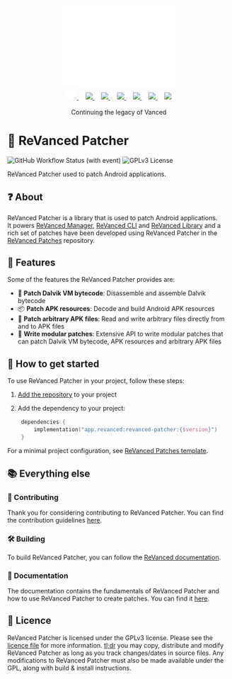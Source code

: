 <p align="center">
  <picture>
    <source
      width="256px"
      media="(prefers-color-scheme: dark)"
      srcset="assets/revanced-headline/revanced-headline-vertical-dark.svg"
    >
    <img 
      width="256px"
      src="assets/revanced-headline/revanced-headline-vertical-light.svg"
    >
  </picture>
  <br>
  <a href="https://revanced.app/">
     <picture>
         <source height="24px" media="(prefers-color-scheme: dark)" srcset="assets/revanced-logo/revanced-logo.svg" />
         <img height="24px" src="assets/revanced-logo/revanced-logo.svg" />
     </picture>
   </a>&nbsp;&nbsp;&nbsp;
   <a href="https://github.com/ReVanced">
       <picture>
           <source height="24px" media="(prefers-color-scheme: dark)" srcset="https://i.ibb.co/dMMmCrW/Git-Hub-Mark.png" />
           <img height="24px" src="https://i.ibb.co/9wV3HGF/Git-Hub-Mark-Light.png" />
       </picture>
   </a>&nbsp;&nbsp;&nbsp;
   <a href="http://revanced.app/discord">
       <picture>
           <source height="24px" media="(prefers-color-scheme: dark)" srcset="https://user-images.githubusercontent.com/13122796/178032563-d4e084b7-244e-4358-af50-26bde6dd4996.png" />
           <img height="24px" src="https://user-images.githubusercontent.com/13122796/178032563-d4e084b7-244e-4358-af50-26bde6dd4996.png" />
       </picture>
   </a>&nbsp;&nbsp;&nbsp;
   <a href="https://reddit.com/r/revancedapp">
       <picture>
           <source height="24px" media="(prefers-color-scheme: dark)" srcset="https://user-images.githubusercontent.com/13122796/178032351-9d9d5619-8ef7-470a-9eec-2744ece54553.png" />
           <img height="24px" src="https://user-images.githubusercontent.com/13122796/178032351-9d9d5619-8ef7-470a-9eec-2744ece54553.png" />
       </picture>
   </a>&nbsp;&nbsp;&nbsp;
   <a href="https://t.me/app_revanced">
      <picture>
         <source height="24px" media="(prefers-color-scheme: dark)" srcset="https://user-images.githubusercontent.com/13122796/178032213-faf25ab8-0bc3-4a94-a730-b524c96df124.png" />
         <img height="24px" src="https://user-images.githubusercontent.com/13122796/178032213-faf25ab8-0bc3-4a94-a730-b524c96df124.png" />
      </picture>
   </a>&nbsp;&nbsp;&nbsp;
   <a href="https://x.com/revancedapp">
      <picture>
         <source media="(prefers-color-scheme: dark)" srcset="https://user-images.githubusercontent.com/93124920/270180600-7c1b38bf-889b-4d68-bd5e-b9d86f91421a.png">
         <img height="24px" src="https://user-images.githubusercontent.com/93124920/270108715-d80743fa-b330-4809-b1e6-79fbdc60d09c.png" />
      </picture>
   </a>&nbsp;&nbsp;&nbsp;
   <a href="https://www.youtube.com/@ReVanced">
      <picture>
         <source height="24px" media="(prefers-color-scheme: dark)" srcset="https://user-images.githubusercontent.com/13122796/178032714-c51c7492-0666-44ac-99c2-f003a695ab50.png" />
         <img height="24px" src="https://user-images.githubusercontent.com/13122796/178032714-c51c7492-0666-44ac-99c2-f003a695ab50.png" />
     </picture>
   </a>
   <br>
   <br>
   Continuing the legacy of Vanced
</p>

# 💉 ReVanced Patcher

![GitHub Workflow Status (with event)](https://img.shields.io/github/actions/workflow/status/ReVanced/revanced-patcher/release.yml)
![GPLv3 License](https://img.shields.io/badge/License-GPL%20v3-yellow.svg)

ReVanced Patcher used to patch Android applications.

## ❓ About

ReVanced Patcher is a library that is used to patch Android applications.  
It powers [ReVanced Manager](https://github.com/ReVanced/revanced-manager),
[ReVanced CLI](https://github.com/ReVanced/revanced-cli)
and [ReVanced Library](https://github.com/ReVanced/revanced-library) and a rich set of patches have been developed
using ReVanced Patcher in the [ReVanced Patches](https://github.com/ReVanced/revanced-patches) repository.

## 💪 Features

Some of the features the ReVanced Patcher provides are:

- 🔧 **Patch Dalvik VM bytecode**: Disassemble and assemble Dalvik bytecode
- 📦 **Patch APK resources**: Decode and build Android APK resources
- 📂 **Patch arbitrary APK files**: Read and write arbitrary files directly from and to APK files
- 🧩 **Write modular patches**: Extensive API to write modular patches that can patch Dalvik VM bytecode,
APK resources and arbitrary APK files

## 🚀 How to get started

To use ReVanced Patcher in your project, follow these steps:

1. [Add the repository](https://docs.github.com/en/packages/working-with-a-github-packages-registry/working-with-the-gradle-registry#using-a-published-package)
to your project
2. Add the dependency to your project:

   ```kt
    dependencies {
        implementation("app.revanced:revanced-patcher:{$version}")
    }
   ```

For a minimal project configuration, 
see [ReVanced Patches template](https://github.com/ReVanced/revanced-patches-template).

## 📚 Everything else

### 📙 Contributing

Thank you for considering contributing to ReVanced Patcher.
You can find the contribution guidelines [here](CONTRIBUTING.md).

### 🛠️ Building

To build ReVanced Patcher,
you can follow the [ReVanced documentation](https://github.com/ReVanced/revanced-documentation).

### 📃 Documentation

The documentation contains the fundamentals of ReVanced Patcher and how to use ReVanced Patcher to create patches.
You can find it [here](https://github.com/ReVanced/revanced-patcher/tree/main/docs).

## 📜 Licence

ReVanced Patcher is licensed under the GPLv3 license. Please see the [licence file](LICENSE) for more information.
[tl;dr](https://www.tldrlegal.com/license/gnu-general-public-license-v3-gpl-3) you may copy, distribute and modify ReVanced Patcher as long as you track changes/dates in source files.
Any modifications to ReVanced Patcher must also be made available under the GPL,
along with build & install instructions.
